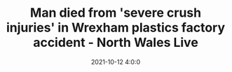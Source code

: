 ---
"title": "Man died from 'severe crush injuries' in Wrexham plastics factory accident - North Wales Live"
"date": "2021-10-12 4:0:0"
"feed_name": "GOOGLENEWSINDUSTRIAL"
"feed_website": "https://news.google.com/search?q=industrial%2Bincident&hl=en-US&gl=US&ceid=US:en"
"feed_rss": "https://news.google.com/rss/search?q=industrial%2Bincident&hl=en-US&gl=US&ceid=US:en"
"link": "https://www.dailypost.co.uk/news/north-wales-news/man-35-died-severe-crush-21828989"
"source": "{'href': 'https://www.dailypost.co.uk', 'title': 'North Wales Live'}"
"file": "_posts/2021-1-1-54bde9d91da3cb8d6fecf9d292b6b2da76e909d8.md"
"accident": "1"
"drilling": "1"
"dead": "1"
"injured": "0"
"arrested": "0"
"place": "wrexham"
"where": "industrial site"
"causes": "crush"
"place_uri": "http://en.wikipedia.org/wiki/Wrexham"
---